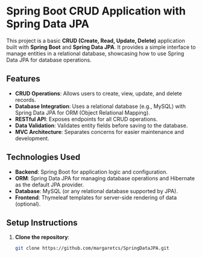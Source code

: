 # Spring Boot CRUD Application with Spring Data JPA

This project is a basic **CRUD (Create, Read, Update, Delete)** application built with **Spring Boot** and **Spring Data JPA**. It provides a simple interface to manage entities in a relational database, showcasing how to use Spring Data JPA for database operations.

## Features

- **CRUD Operations**: Allows users to create, view, update, and delete records.
- **Database Integration**: Uses a relational database (e.g., MySQL) with Spring Data JPA for ORM (Object Relational Mapping).
- **RESTful API**: Exposes endpoints for all CRUD operations.
- **Data Validation**: Validates entity fields before saving to the database.
- **MVC Architecture**: Separates concerns for easier maintenance and development.

## Technologies Used

- **Backend**: Spring Boot for application logic and configuration.
- **ORM**: Spring Data JPA for managing database operations and Hibernate as the default JPA provider.
- **Database**: MySQL (or any relational database supported by JPA).
- **Frontend**: Thymeleaf templates for server-side rendering of data (optional).
  
## Setup Instructions

1. **Clone the repository**:
   ```bash
   git clone https://github.com/margaretcs/SpringDataJPA.git
